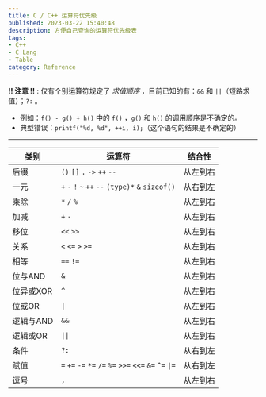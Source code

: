 ```yaml
---
title: C / C++ 运算符优先级
published: 2023-03-22 15:40:48
description: 方便自己查询的运算符优先级表
tags:
- C++
- C Lang
- Table
category: Reference
---
```



**!! 注意 !!** : 仅有个别运算符规定了 *求值顺序* ，目前已知的有：`&&` 和 `||`（短路求值）；`?:` 。
- 例如：`f() - g() + h()` 中的 `f()` ，`g()` 和 `h()` 的调用顺序是不确定的。
- 典型错误：`printf("%d, %d", ++i, i);`（这个语句的结果是不确定的）

---

| 类别      | 运算符                                                   | 结合性   |
| --------- | -------------------------------------------------------- | -------- |
| 后缀      | `()` `[]` `.` `->` `++` `--`                             | 从左到右 |
| 一元      | `+` `-` `!` `~` `++` `--` `(type)*` `&` `sizeof()`       | 从右到左 |
| 乘除      | `*` `/` `%`                                              | 从左到右 |
| 加减      | `+` `-`                                                  | 从左到右 |
| 移位      | `<<` `>>`                                                | 从左到右 |
| 关系      | `<` `<=` `>` `>=`                                        | 从左到右 |
| 相等      | `==` `!=`                                                | 从左到右 |
| 位与AND   | `&`                                                      | 从左到右 |
| 位异或XOR | `^`                                                      | 从左到右 |
| 位或OR    | `\|`                                                     | 从左到右 |
| 逻辑与AND | `&&`                                                     | 从左到右 |
| 逻辑或OR  | `\|\|`                                                   | 从左到右 |
| 条件      | `?:`                                                     | 从右到左 |
| 赋值      | `=` `+=` `-=` `*=` `/=` `%=` `>>=` `<<=` `&=` `^=` `\|=` | 从右到左 |
| 逗号      | `,`                                                      | 从左到右 |
